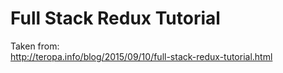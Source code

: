 Full Stack Redux Tutorial
===

Taken from:  
http://teropa.info/blog/2015/09/10/full-stack-redux-tutorial.html  
